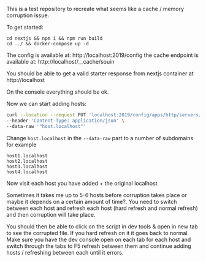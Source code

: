 This is a test repository to recreate what seems like a cache / memory corruption issue.

To get started:

```
cd nextjs && npm i && npm run build
cd ../ && docker-compose up -d
```

The config is available at: http://localhost:2019/config
the cache endpoint is available at: http://localhost/__cache/souin

You should be able to get a valid starter response from nextjs container at http://localhost

On the console everything should be ok.

Now we can start adding hosts:

```bash
curl --location --request PUT 'localhost:2019/config/apps/http/servers/srv0/routes/0/match/0/host/0' \
--header 'Content-Type: application/json' \
--data-raw '"host.localhost"'
```

Change `host.localhost` in the `--data-raw` part to a number of subdomains for example

```
host1.localhost
host2.localhost
host3.localhost
host4.localhost
```

Now visit each host you have added + the original localhost 

Sometimes it takes me up to 5-6 hosts before corruption takes place or maybe it depends on a certain amount of time?. You need to switch between each host and refresh each host (hard refresh and normal refresh) and then
corruption will take place.

You should then be able to click on the script in dev tools & open in new tab to see the corrupted file. If you hard refresh on it
it goes back to normal. Make sure you have the dev console open on each tab for each host and switch through
the tabs to F5 refresh between them and continue adding hosts / refreshing between each until it errors.